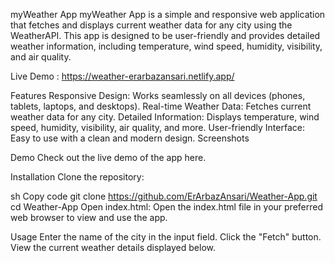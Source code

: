 myWeather App
myWeather App is a simple and responsive web application that fetches and displays current weather data for any city using the WeatherAPI. This app is designed to be user-friendly and provides detailed weather information, including temperature, wind speed, humidity, visibility, and air quality.

Live Demo : https://weather-erarbazansari.netlify.app/

Features
Responsive Design: Works seamlessly on all devices (phones, tablets, laptops, and desktops).
Real-time Weather Data: Fetches current weather data for any city.
Detailed Information: Displays temperature, wind speed, humidity, visibility, air quality, and more.
User-friendly Interface: Easy to use with a clean and modern design.
Screenshots

Demo
Check out the live demo of the app here.

Installation
Clone the repository:

sh
Copy code
git clone https://github.com/ErArbazAnsari/Weather-App.git
cd Weather-App
Open index.html:
Open the index.html file in your preferred web browser to view and use the app.

Usage
Enter the name of the city in the input field.
Click the "Fetch" button.
View the current weather details displayed below.
